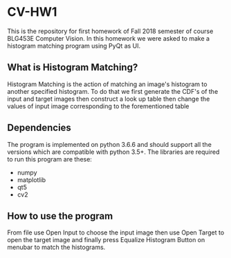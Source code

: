 # CV-HW1
This is the repository for first homework of Fall 2018 semester of course BLG453E Computer Vision. In this homework we were asked to make a histogram matching program using PyQt as UI.

## What is Histogram Matching?
Histogram Matching is the action of matching an image's histogram to another specified histogram. To do that we first generate the CDF's of the input and target images then construct a look up table then change the values of input image corresponding to the forementioned table

## Dependencies
The program is implemented on python 3.6.6 and should support all the versions which are compatible with python 3.5+. The libraries are required to run this program are these:
- numpy
- matplotlib
- qt5
- cv2

## How to use the program
From file use Open Input to choose the input image then use Open Target to open the target image and finally press Equalize Histogram Button on menubar to match the histograms.
